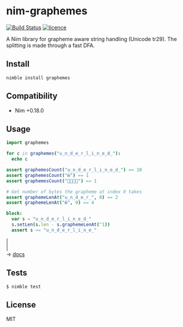 # nim-graphemes

[![Build Status](https://img.shields.io/travis/nitely/nim-graphemes.svg?style=flat-square)](https://travis-ci.org/nitely/nim-graphemes)
[![licence](https://img.shields.io/github/license/nitely/nim-graphemes.svg?style=flat-square)](https://raw.githubusercontent.com/nitely/nim-graphemes/master/LICENSE)

A Nim library for grapheme aware string handling (Unicode tr29).
The splitting is made through a fast DFA.

## Install

```
nimble install graphemes
```

## Compatibility

* Nim +0.18.0


## Usage

```nim
import graphemes

for c in graphemes("u̲n̲d̲e̲r̲l̲i̲n̲e̲d̲"):
  echo c

assert graphemesCount("u̲n̲d̲e̲r̲l̲i̲n̲e̲d̲") == 10
assert graphemesCount("ю́") == 1
assert graphemesCount("👨‍👩‍👧‍👦") == 1

# Get number of bytes the grapheme at index 0 takes
assert graphemeLenAt("u̲n̲d̲e̲r̲", 0) == 2
assert graphemeLenAt("ю́", 0) == 4

block:
  var s = "u̲n̲d̲e̲r̲l̲i̲n̲e̲d̲"
  s.setLen(s.len - s.graphemeLenAt(^1))
  assert s == "u̲n̲d̲e̲r̲l̲i̲n̲e̲"
```
|  
|  
 -> [docs](https://nitely.github.io/nim-graphemes/)

## Tests

```
$ nimble test
```


## License

MIT

